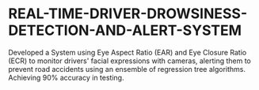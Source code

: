 # REAL-TIME-DRIVER-DROWSINESS-DETECTION-AND-ALERT-SYSTEM
Developed a System using Eye Aspect Ratio (EAR) and Eye Closure Ratio (ECR) to  monitor drivers' facial expressions with cameras, alerting them to prevent road accidents  using an ensemble of regression tree algorithms. Achieving 90% accuracy in testing.
